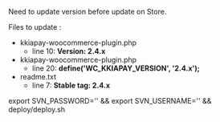 Need to update version before update on Store. 

  Files to update :   

  - kkiapay-woocommerce-plugin.php
    * line 10:  **Version: 2.4.x**
  - kkiapay-woocommerce-plugin.php
    * line 20:  **define('WC_KKIAPAY_VERSION', '2.4.x');**
  - readme.txt
    * line 7: **Stable tag: 2.4.x**
        

export SVN_PASSWORD='' && export SVN_USERNAME='' && deploy/deploy.sh